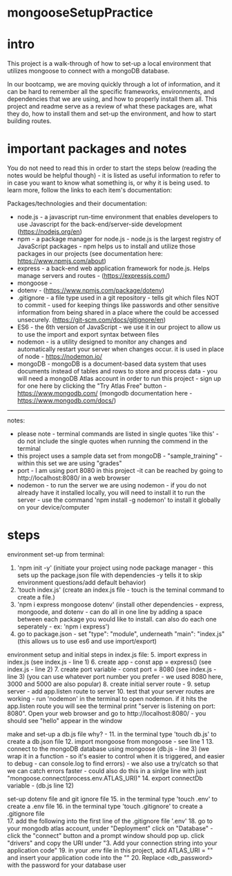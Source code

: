 # mongooseSetupPractice

# intro 
This project is a walk-through of how to set-up a local environment that utilizes mongoose to connect with a mongoDB database. 

In our bootcamp, we are moving quickly through a lot of information, and it can be hard to remember all the specific frameworks, environments, and dependencies that we are using, and how to properly install them all. This project and readme serve as a review of what these packages are, what they do, how to install them and set-up the environment, and how to start building routes. 

# important packages and notes

You do not need to read this in order to start the steps below (reading the notes would be helpful though) - it is listed as useful information to refer to in case you want to know what something is, or why it is being used. to learn more, follow the links to each item's documentation: 

Packages/technologies and their documentation:
- node.js - a javascript run-time environment that enables developers to use Javascript for the back-end/server-side development (https://nodejs.org/en) 
- npm - a package manager for node.js - node.js is the largest registry of JavaScript packages - npm helps us to install and utilize those packages in our projects (see documentation here: https://www.npmjs.com/about)
- express - a back-end web application framework for node.js. Helps manage servers and routes  - (https://expressjs.com/)
- mongoose - 
- dotenv -  (https://www.npmjs.com/package/dotenv)
- .gitignore - a file type used in a git repository - tells git which files NOT to commit - used for keeping things like passwords and other sensitive information from being shared in a place where the could be accessed unsecurely. (https://git-scm.com/docs/gitignore/en)
- ES6 - the 6th version of JavaScript - we use it in our project to allow us to use the import and export syntax between files 
- nodemon - is a utility designed to monitor any changes and automatically restart your server when changes occur. it is used in place of node  - https://nodemon.io/
- mongoDB - mongoDB is a document-based data system that uses documents instead of tables and rows to store and process data - you will need a mongoDB Atlas account in order to run this project - sign up for one here by clicking the "Try Atlas Free" button - https://www.mongodb.com/ 
(mongodb documentation here - https://www.mongodb.com/docs/)

------------------ 
notes: 
- please note - terminal commands are listed in single quotes 'like this' - do not include the single quotes when running the commend in the terminal 
- this project uses a sample data set from mongoDB - "sample_training" - within this set we are using "grades"
- port - I am using port 8080 in this project -it can be reached by going to http://localhost:8080/ in a web browser 
- nodemon - to run the server we are using nodemon - if you do not already have it installed locally, you will need to install it to run the server - use the command 'npm install -g nodemon' to install it globally on your device/computer

# steps 

environment set-up from terminal: 
1. 'npm init -y' (initiate your project using node package manager - this sets up the package.json file with dependencies -y tells it to skip environment questions/add default behavior)
2. 'touch index.js' (create an index.js file - touch is the teminal command to create a file.)
3. 'npm i express mongoose dotenv' (install other dependencies - express, mongoode, and dotenv - can do all in one line by adding a space between each package you would like to install. can also do each one seperately - ex: 'npm i express')
4. go to package.json - set "type": "module", underneath "main": "index.js" (this allows us to use es6 and use import/export)

environment setup and initial steps in index.js file: 
5. import express in index.js (see index.js - line 1)
6. create app - const app = express() (see index.js - line 2)
7. create port variable - const port = 8080 (see index.js - line 3) (you can use whatever port number you prefer - we used 8080 here, 3000 and 5000 are also popular)
8. create initial server route - 
9. setup server - add app.listen route to server
10. test that your server routes are working - run 'nodemon' in the terminal to open nodemon. if it hits the app.listen route you will see the terminal print "server is listening on port: 8080". Open your web browser and go to http://localhost:8080/ - you should see "hello" appear in the window 

make and set-up a db.js file
why? - 
11. in the terminal type 'touch db.js' to create a db.json file 
12. import mongoose from mongoose - see line 1 
13. connect to the mongoDB database using mongoose (db.js - line 3) (we wrap it in a function - so it's easier to control when it is triggered, and easier to debug - can console.log to find errors) - we also use a try/catch so that we can catch errors faster  - could also do this in a sinlge line with just "mongoose.connect(process.env.ATLAS_URI)"
14. export connectDb variable - (db.js line 12)

set-up dotenv file and git ignore file
15. in the terminal type 'touch .env' to create a .env file 
16. in the terminal type 'touch .gitignore' to create a .gitignore file  
17. add the following into the first line of the .gitignore file '.env'
18. go to your mongodb atlas account, under "Deployment" click on "Database" - click the "connect" button and a prompt window should pop up. click "drivers" and copy the URI under "3. Add your connection string into your application code"
19. in your .env file in this project, add ATLAS_URI = "" and insert your application code into the "" 
20. Replace <db_password> with the password for your database user
